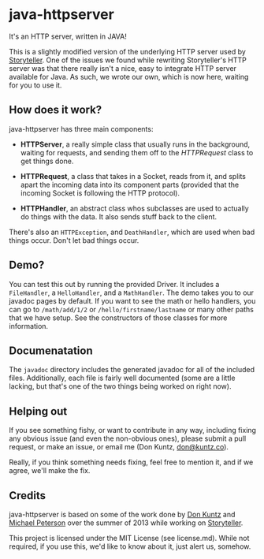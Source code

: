 # java-httpserver

It's an HTTP server, written in JAVA!

This is a slightly modified version of the underlying HTTP server used by
[Storyteller](http://storytellersoftware.com). One of the issues we found while
rewriting Storyteller's HTTP server was that there really isn't a nice, easy
to integrate HTTP server available for Java. As such, we wrote our own, which
is now here, waiting for you to use it.

## How does it work?

java-httpserver has three main components:

-   **HTTPServer**, a really simple class that usually runs in the background,
    waiting for requests, and sending them off to the *HTTPRequest* class to get things done.

-   **HTTPRequest**, a class that takes in a Socket, reads from it, and splits
    apart the incoming data into its component parts (provided that the incoming
    Socket is following the HTTP protocol).

-   **HTTPHandler**, an abstract class whos subclasses are used to actually do
    things with the data. It also sends stuff back to the client.

There's also an `HTTPException`, and `DeathHandler`, which are used when bad
things occur. Don't let bad things occur.

## Demo?

You can test this out by running the provided Driver. It includes a `FileHandler`,
a `HelloHandler`, and a `MathHandler`. The demo takes you to our javadoc pages by
default. If you want to see the math or hello handlers, you can go to
`/math/add/1/2` or `/hello/firstname/lastname` or many other paths that we have
setup. See the constructors of those classes for more information.

## Documenatation

The `javadoc` directory includes the generated javadoc for all of the included
files. Additionally, each file is fairly well documented (some are a little
lacking, but that's one of the two things being worked on right now).

## Helping out

If you see something fishy, or want to contribute in any way, including fixing
any obvious issue (and even the non-obvious ones), please submit a pull request,
or make an issue, or email me (Don Kuntz, don@kuntz.co).

Really, if you think something needs fixing, feel free to mention it, and if we
agree, we'll make the fix.

## Credits

java-httpserver is based on some of the work done by
[Don Kuntz](http://don.kuntz.co) and 
[Michael Peterson](https://github.com/mpeterson2) over the summer of 2013 while
working on [Storyteller](http://storytellersoftware.com).

This project is licensed under the MIT License (see license.md). While not
required, if you use this, we'd like to know about it, just alert us, somehow.

